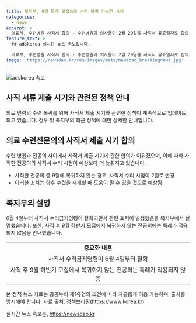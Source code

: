 ```yaml
---
title: 복지부, 9월 특례 모집으로 수련 복귀 가능한 사례
categories:
  - News
excerpt: >
  의료계, 수련병원 사직서 합의 - 수련병원과 의사들이 2월 29일을 사직서 유효일자로 합의. 6월 4일부터 사직서 수리금지명령 철회로 효력 발생 시점 변경. 특례 조건은 9월 하반기 모집 복귀한 전공의에만 적용되며, 미복귀 전공의는 해당 특례 적용 제외. 자세한 사항은 보건복지부 보건의료정책실(044-202-2435)로 문의 바랍니다. [출처=정책브리핑 www.korea.kr]
feature_text: >
  ## adskorea 실시간 뉴스 속보입니다.

  의료계, 수련병원 사직서 합의 - 수련병원과 의사들이 2월 29일을 사직서 유효일자로 합의. 6월 4일부터 사직서 수리금지명령 철회로 효력 발생 시점 변경. 특례 조건은 9월 하반기 모집 복귀한 전공의에만 적용되며, 미복귀 전공의는 해당 특례 적용 제외. 자세한 사항은 보건복지부 보건의료정책실(044-202-2435)로 문의 바랍니다. [출처=정책브리핑 www.korea.kr]
image: 'https://newsdao.kr/res/images/meta/newsdao_breakingnews.jpg'
---
```


<p><img src="https://newsdao.kr/res/images/meta/newsdao_breakingnews.jpg" alt="adskorea 속보" /></p>

<h2 data-ke-size="size26">사직 서류 제출 시기와 관련된 정책 안내</h2>

<p data-ke-size="size16">의료 인력의 수련 복귀를 위해 사직서 제출 시기와 관련한 정책이 계속적으로 업데이트 되고 있습니다. 정부 및 복지부의 최근 정책에 대한 상세한 안내입니다.</p>

<h2 data-ke-size="size24">의료 수련전문의의 사직서 제출 시기 합의</h2>

<p data-ke-size="size16">수련 병원과 전공의 사이에서 사직서 제출 시기에 관한 합의가 이뤄졌으며, 이에 따라 사직한 전공의의 사직서 수리 시점이 예상보다 더 늦춰지고 있습니다.</p>

<ul>
<li>사직한 전공의 중 9월에 복귀하지 않는 경우, 사직서 수리 시점이 2월로 변경</li>
<li>이러한 조치는 향후 수련을 재개할 때 도움이 될 수 있을 것으로 예상됨</li>
</ul>

<h2 data-ke-size="size24">복지부의 설명</h2>

<p data-ke-size="size16">6월 4일부터 사직서 수리금지명령이 철회되면서 관련 효력이 발생했음을 복지부에서 설명했습니다. 또한, 사직 후 9월 하반기 모집에서 복귀하지 않는 전공의에는 특례가 적용되지 않음을 안내했습니다.</p>

<table>
  <tr>
    <td style="text-align: center; height: 17px;"><b>중요한 내용</b></td>
  </tr>
  <tr>
    <td style="text-align: center; height: 17px;">사직서 수리금지명령이 6월 4일부터 철회</td>
  </tr>
  <tr>
    <td style="text-align: center; height: 17px;">사직 후 9월 하반기 모집에서 복귀하지 않는 전공의는 특례가 적용되지 않음</td>
  </tr>
</table>

<p data-ke-size="size16">본 정책 뉴스 자료는 공공누리 제1유형의 조건에 따라 자유롭게 이용 가능하며, 출처를 명시해야 합니다. 자료 출처: 정책브리핑(https://www.korea.kr)</p>
실시간 뉴스 속보는, <a href="https://newsdao.kr" rel="dofollow">https://newsdao.kr</a>


